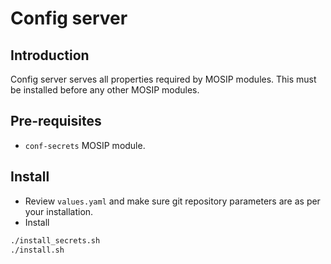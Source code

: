# Config server

## Introduction
Config server serves all properties required by MOSIP modules. This must be installed before any other MOSIP modules.

## Pre-requisites
* `conf-secrets` MOSIP module.

## Install
* Review `values.yaml` and make sure git repository parameters are as per your installation.
* Install
```sh
./install_secrets.sh
./install.sh
```


  

